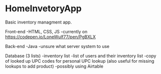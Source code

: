 # HomeInvetoryApp
Basic inventory managment app.

Front-end
-HTML, CSS, JS
-currently on https://codepen.io/LoneWulf77/pen/PgBXLX

Back-end
-Java
-unsure what server system to use

Database (3 lists)
-inventory list
-list of users and their inventory list
-copy of looked up UPC codes for personal UPC lookup (also useful for missing lookups to add product)
-possibly using Airtable
